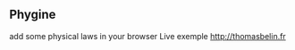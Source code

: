 Phygine
-------------------

add some physical laws in your browser
Live exemple http://thomasbelin.fr
